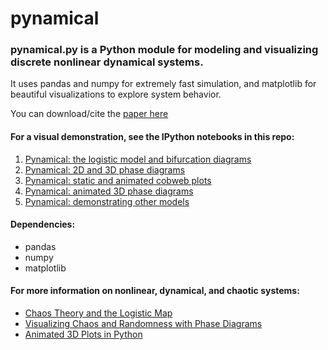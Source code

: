 # pynamical

### pynamical.py is a Python module for modeling and visualizing discrete nonlinear dynamical systems. 

It uses pandas and numpy for extremely fast simulation, and matplotlib for beautiful visualizations to explore system behavior.

You can download/cite the [paper here](http://geoffboeing.com/publications/nonlinear-chaos-fractals-prediction/)

#### For a visual demonstration, see the IPython notebooks in this repo:
  1. [Pynamical: the logistic model and bifurcation diagrams](pynamical-demo-logistic-model.ipynb)
  1. [Pynamical: 2D and 3D phase diagrams](pynamical-demo-phase-diagrams.ipynb)
  1. [Pynamical: static and animated cobweb plots](pynamical-demo-cobweb-plots.ipynb)
  1. [Pynamical: animated 3D phase diagrams](pynamical-demo-3d-animation.ipynb)
  1. [Pynamical: demonstrating other models](pynamical-demo-other-models.ipynb)

#### Dependencies:
  - pandas
  - numpy
  - matplotlib

#### For more information on nonlinear, dynamical, and chaotic systems: 
  - [Chaos Theory and the Logistic Map](http://geoffboeing.com/2015/03/chaos-theory-logistic-map/)
  - [Visualizing Chaos and Randomness with Phase Diagrams](http://geoffboeing.com/2015/04/visualizing-chaos-and-randomness/)
  - [Animated 3D Plots in Python](http://geoffboeing.com/2015/04/animated-3d-plots-python/)
  